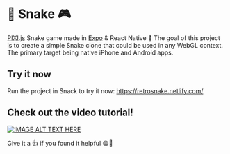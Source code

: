 # 🐍 Snake 🎮

[PIXI.js](https://github.com/expo/expo-pixi) Snake game made in [Expo](http://docs.expo.io/versions/) &amp; React Native 👾 The goal of this project is to create a simple Snake clone that could be used in any WebGL context. The primary target being native iPhone and Android apps. 

## Try it now

Run the project in Snack to try it now: https://retrosnake.netlify.com/

## Check out the video tutorial! 

[![IMAGE ALT TEXT HERE](https://img.youtube.com/vi/iV2hCV2f1po/0.jpg)](https://www.youtube.com/watch?v=iV2hCV2f1po)

Give it a 👍 if you found it helpful 😁💙

